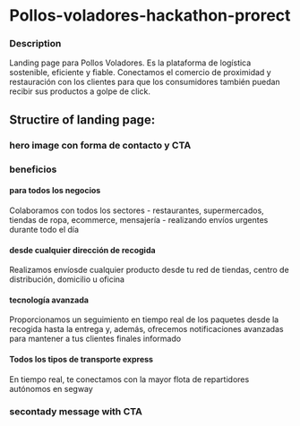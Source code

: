 # Pollos-voladores-hackathon-prorect

### Description

Landing page para Pollos Voladores.
Es la plataforma de logística sostenible, eficiente y fiable.
Conectamos el comercio de proximidad y restauración con los clientes para que los consumidores también puedan recibir sus productos a golpe de click.

## Structire of landing page:
### hero image con forma de contacto y CTA
### beneficios 
#### para todos los negocios
Colaboramos con todos los sectores - restaurantes, supermercados, tiendas de ropa, ecommerce, mensajería - realizando envíos urgentes durante todo el día
#### desde cualquier dirección de recogida
Realizamos envíosde cualquier producto desde tu red de tiendas, centro de distribución, domicilio u oficina

#### tecnología avanzada
Proporcionamos un seguimiento en tiempo real de los paquetes desde la recogida hasta la entrega y, además, ofrecemos notificaciones avanzadas para mantener a tus clientes finales informado

#### Todos los tipos de transporte express
En tiempo real, te conectamos con la mayor flota de repartidores autónomos en segway 

### secontady message with CTA
